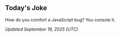## Today's Joke
How do you comfort a JavaScript bug? You console it.

*Updated September 19, 2025 (UTC)*
